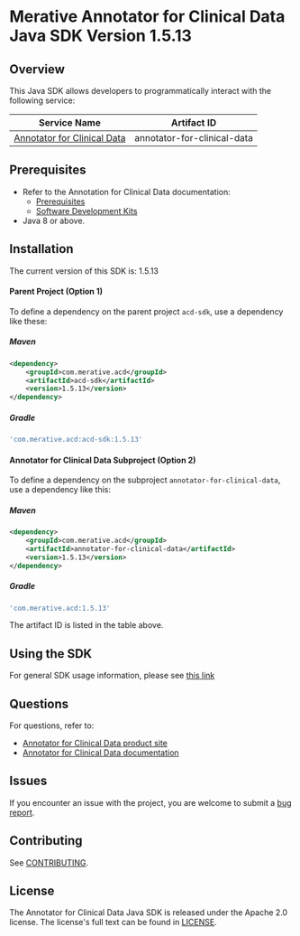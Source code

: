 # Merative Annotator for Clinical Data Java SDK Version 1.5.13

## Overview

This Java SDK allows developers to programmatically interact with the following service:

| Service Name | Artifact ID |
|--------------|-------------|
| [Annotator for Clinical Data](https://merative.github.io/acd-containers/) | annotator-for-clinical-data |

## Prerequisites

* Refer to the Annotation for Clinical Data documentation:
  * [Prerequisites](https://merative.github.io/acd-containers/installing/prereqs/)
  * [Software Development Kits](https://merative.github.io/acd-containers/usage/sdks/)
* Java 8 or above.

## Installation
The current version of this SDK is: 1.5.13

#### Parent Project (Option 1)
To define a dependency on the parent project `acd-sdk`, use a dependency like these:

##### Maven

```xml
<dependency>
	<groupId>com.merative.acd</groupId>
	<artifactId>acd-sdk</artifactId>
	<version>1.5.13</version>
</dependency>
```

##### Gradle

```gradle
'com.merative.acd:acd-sdk:1.5.13'
```

#### Annotator for Clinical Data Subproject (Option 2)
To define a dependency on the subproject `annotator-for-clinical-data`, use a dependency like this:

##### Maven

```xml
<dependency>
    <groupId>com.merative.acd</groupId>
    <artifactId>annotator-for-clinical-data</artifactId>
    <version>1.5.13</version>
</dependency>
```

##### Gradle
```gradle
'com.merative.acd:1.5.13'
```
The artifact ID is listed in the table above.

## Using the SDK
For general SDK usage information, please see [this link](https://github.com/IBM/ibm-cloud-sdk-common/blob/master/README.md)


## Questions

For questions, refer to: 
* [Annotator for Clinical Data product site](https://www.ibm.com/cloud/watson-annotator-for-clinical-data)
* [Annotator for Clinical Data documentation](https://merative.github.io/acd-containers/)

## Issues
If you encounter an issue with the project, you are welcome to submit a
[bug report](https://github.com/merative/whcs-java-sdk/issues).

## Contributing
See [CONTRIBUTING](CONTRIBUTING.md).

## License

The Annotator for Clinical Data Java SDK is released under the Apache 2.0 license.
The license's full text can be found in [LICENSE](LICENSE).
